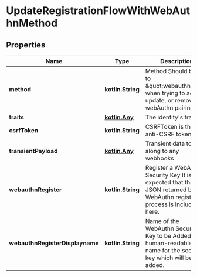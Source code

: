 
# UpdateRegistrationFlowWithWebAuthnMethod

## Properties
| Name | Type | Description | Notes |
| ------------ | ------------- | ------------- | ------------- |
| **method** | **kotlin.String** | Method  Should be set to \&quot;webauthn\&quot; when trying to add, update, or remove a webAuthn pairing. |  |
| **traits** | [**kotlin.Any**](.md) | The identity&#39;s traits |  |
| **csrfToken** | **kotlin.String** | CSRFToken is the anti-CSRF token |  [optional] |
| **transientPayload** | [**kotlin.Any**](.md) | Transient data to pass along to any webhooks |  [optional] |
| **webauthnRegister** | **kotlin.String** | Register a WebAuthn Security Key  It is expected that the JSON returned by the WebAuthn registration process is included here. |  [optional] |
| **webauthnRegisterDisplayname** | **kotlin.String** | Name of the WebAuthn Security Key to be Added  A human-readable name for the security key which will be added. |  [optional] |



